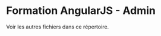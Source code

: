 Formation AngularJS - Admin
===========================

Voir les autres fichiers dans ce répertoire.
